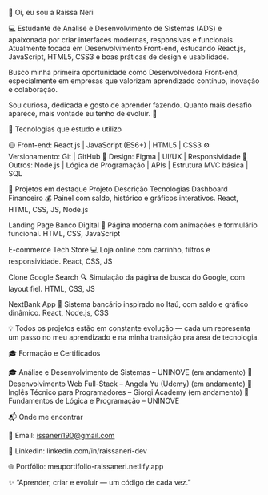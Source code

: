 👋 Oi, eu sou a Raissa Neri

💻 Estudante de Análise e Desenvolvimento de Sistemas (ADS) e apaixonada por criar interfaces modernas, responsivas e funcionais.
Atualmente focada em Desenvolvimento Front-end, estudando React.js, JavaScript, HTML5, CSS3 e boas práticas de design e usabilidade.

Busco minha primeira oportunidade como Desenvolvedora Front-end, especialmente em empresas que valorizam aprendizado contínuo, inovação e colaboração.

Sou curiosa, dedicada e gosto de aprender fazendo. Quanto mais desafio aparece, mais vontade eu tenho de evoluir. 🚀

🚀 Tecnologias que estudo e utilizo

🟡 Front-end: React.js | JavaScript (ES6+) | HTML5 | CSS3
⚙️ Versionamento: Git | GitHub
🎨 Design: Figma | UI/UX | Responsividade
🧠 Outros: Node.js | Lógica de Programação | APIs | Estrutura MVC básica | SQL

📁 Projetos em destaque
Projeto	Descrição	Tecnologias
Dashboard Financeiro 💰
	Painel com saldo, histórico e gráficos interativos.	React, HTML, CSS, JS, Node.js
	
Landing Page Banco Digital 🏦
	Página moderna com animações e formulário funcional.	HTML, CSS, JavaScript
	
E-commerce Tech Store 💻
	Loja online com carrinho, filtros e responsividade.	React, CSS, JS
	
Clone Google Search 🔍
	Simulação da página de busca do Google, com layout fiel.	HTML, CSS, JS
	
NextBank App 🧡
	Sistema bancário inspirado no Itaú, com saldo e gráfico dinâmico.	React, Node.js, CSS

💡 Todos os projetos estão em constante evolução — cada um representa um passo no meu aprendizado e na minha transição pra área de tecnologia.

🎓 Formação e Certificados

🎓 Análise e Desenvolvimento de Sistemas – UNINOVE (em andamento)
🧾 Desenvolvimento Web Full-Stack – Angela Yu (Udemy) (em andamento)
🧾 Inglês Técnico para Programadores – Giorgi Academy (em andamento)
🧾 Fundamentos de Lógica e Programação – UNINOVE

📬 Onde me encontrar

📧 Email: issaneri190@gmail.com

💼 LinkedIn: linkedin.com/in/raissaneri-dev

🌐 Portfólio: meuportifolio-raissaneri.netlify.app

✨ “Aprender, criar e evoluir — um código de cada vez.”
